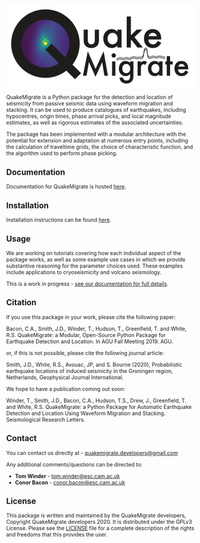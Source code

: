 ![](./docs/img/QMlogoBig.png)

QuakeMigrate is a Python package for the detection and location of seismicity from passive seismic data using waveform migration and stacking. It can be used to produce catalogues of earthquakes, including hypocentres, origin times, phase arrival picks, and local magnitude estimates, as well as rigorous estimates of the associated uncertainties.

The package has been implemented with a modular architecture with the potential for extension and adaptation at numerous entry points, including the calculation of traveltime grids, the choice of characteristic function, and the algorithm used to perform phase picking.

Documentation
-------------
Documentation for QuakeMigrate is hosted [here](https://quakemigrate.readthedocs.io/en/development/index.html).

Installation
------------
Installation instructions can be found [here](https://quakemigrate.readthedocs.io/en/development/installation.html).

Usage
-----
We are working on tutorials covering how each individual aspect of the package works, as well as some example use cases in which we provide substantive reasoning for the parameter choices used. These examples include applications to cryoseismicity and volcano seismology.

This is a work in progress - [see our documentation for full details](https://quakemigrate.readthedocs.io/en/development/tutorials.html).

Citation
--------
If you use this package in your work, please cite the following paper:

Bacon, C.A., Smith, J.D., Winder, T., Hudson, T., Greenfield, T. and White, R.S. QuakeMigrate: a Modular, Open-Source Python Package for Earthquake Detection and Location. In AGU Fall Meeting 2019. AGU.

or, if this is not possible, please cite the following journal article:

Smith, J.D., White, R.S., Avouac, JP, and S. Bourne (2020), Probabilistic earthquake locations of induced seismicity in the Groningen region, Netherlands, Geophysical Journal International.

We hope to have a publication coming out soon:

Winder, T., Smith, J.D., Bacon, C.A., Hudson, T.S., Drew, J., Greenfield, T. and White, R.S. QuakeMigrate: a Python Package for Automatic Earthquake Detection and Location Using Waveform Migration and Stacking. Seismological Research Letters.

Contact
-------
You can contact us directly at - quakemigrate.developers@gmail.com

Any additional comments/questions can be directed to:
* **Tom Winder** - tom.winder@esc.cam.ac.uk
* **Conor Bacon** - conor.bacon@esc.cam.ac.uk

License
-------
This package is written and maintained by the QuakeMigrate developers, Copyright QuakeMigrate developers 2020. It is distributed under the GPLv3 License. Please see the [LICENSE](LICENSE) file for a complete description of the rights and freedoms that this provides the user.
